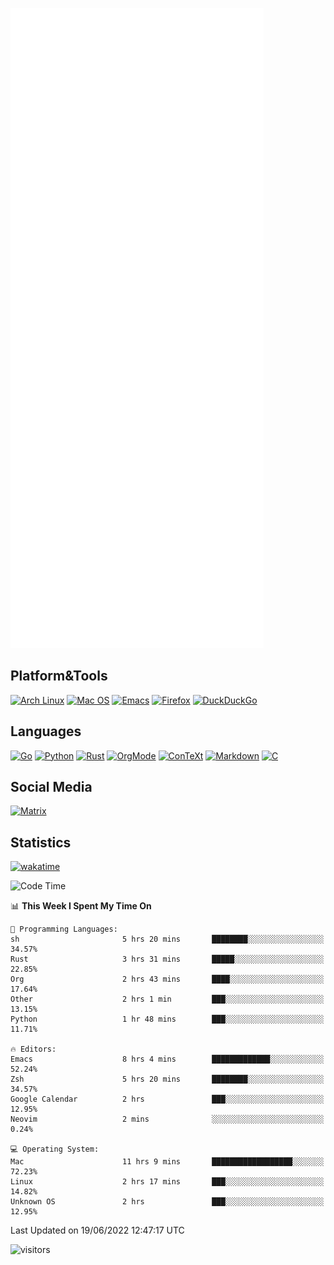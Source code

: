 ![Metrics](https://github.com/SteamedFish/SteamedFish/blob/master/github-metrics.svg)

## Platform&Tools

[![Arch Linux](https://img.shields.io/badge/ArchLinux-1793D1?logo=arch-linux&logoColor=fff&style=flat-square)](https://archlinux.org/)
[![Mac OS](https://img.shields.io/badge/MacOS-000000?style=flat-square&logo=macos&logoColor=F0F0F0)](https://www.apple.com/macos/)
[![Emacs](https://img.shields.io/badge/Emacs-%237F5AB6.svg?&style=flat-square&logo=gnu-emacs&logoColor=white)](https://www.gnu.org/software/emacs/)
[![Firefox](https://img.shields.io/badge/Firefox-FF7139?style=flat-square&logo=Firefox-Browser&logoColor=white)](https://firefox.com/)
[![DuckDuckGo](https://img.shields.io/badge/DuckDuckGo-DE5833?style=flat-square&logo=DuckDuckGo&logoColor=white)](https://duckduckgo.com/)

## Languages

[![Go](https://img.shields.io/badge/Golang-%2300ADD8.svg?style=flat-square&logo=go&logoColor=white)](https://golang.org/)
[![Python](https://img.shields.io/badge/Python-3670A0?style=flat-square&logo=python&logoColor=ffdd54)](https://www.python.org/)
[![Rust](https://img.shields.io/badge/Rust-%23000000.svg?style=flat-square&logo=rust&logoColor=white)](https://www.rust-lang.org/)
[![OrgMode](https://img.shields.io/badge/OrgMode-%23000000.svg?style=flat-square&logo=org&logoColor=white)](https://orgmode.org/)
[![ConTeXt](https://img.shields.io/badge/ConTeXt-%23008080.svg?style=flat-square&logo=latex&logoColor=white)](https://contextgarden.net/)
[![Markdown](https://img.shields.io/badge/MarkDown-%23000000.svg?style=flat-square&logo=markdown&logoColor=white)](https://daringfireball.net/projects/markdown/)
[![C](https://img.shields.io/badge/C-%2300599C.svg?style=flat-square&logo=c&logoColor=white)](https://www.iso.org/standard/74528.html)

## Social Media

[![Matrix](https://img.shields.io/badge/SteamedFish-2CA5E0?style=social&logo=matrix&logoColor=black)](https://matrix.to/#/@i:steamedfish.org)

## Statistics
[![wakatime](https://wakatime.com/badge/user/168280d6-fcf2-4b4f-ad3a-dc4612f35b38.svg)](https://wakatime.com/@168280d6-fcf2-4b4f-ad3a-dc4612f35b38)

<!--START_SECTION:waka-->
![Code Time](http://img.shields.io/badge/Code%20Time-1%2C875%20hrs%2042%20mins-blue)

📊 **This Week I Spent My Time On** 

```text
💬 Programming Languages: 
sh                       5 hrs 20 mins       ████████░░░░░░░░░░░░░░░░░   34.57% 
Rust                     3 hrs 31 mins       █████░░░░░░░░░░░░░░░░░░░░   22.85% 
Org                      2 hrs 43 mins       ████░░░░░░░░░░░░░░░░░░░░░   17.64% 
Other                    2 hrs 1 min         ███░░░░░░░░░░░░░░░░░░░░░░   13.15% 
Python                   1 hr 48 mins        ███░░░░░░░░░░░░░░░░░░░░░░   11.71%

🔥 Editors: 
Emacs                    8 hrs 4 mins        █████████████░░░░░░░░░░░░   52.24% 
Zsh                      5 hrs 20 mins       ████████░░░░░░░░░░░░░░░░░   34.57% 
Google Calendar          2 hrs               ███░░░░░░░░░░░░░░░░░░░░░░   12.95% 
Neovim                   2 mins              ░░░░░░░░░░░░░░░░░░░░░░░░░   0.24%

💻 Operating System: 
Mac                      11 hrs 9 mins       ██████████████████░░░░░░░   72.23% 
Linux                    2 hrs 17 mins       ███░░░░░░░░░░░░░░░░░░░░░░   14.82% 
Unknown OS               2 hrs               ███░░░░░░░░░░░░░░░░░░░░░░   12.95%

```


 Last Updated on 19/06/2022 12:47:17 UTC
<!--END_SECTION:waka-->

![visitors](https://visitor-badge.laobi.icu/badge?page_id=SteamedFish.SteamedFish)
